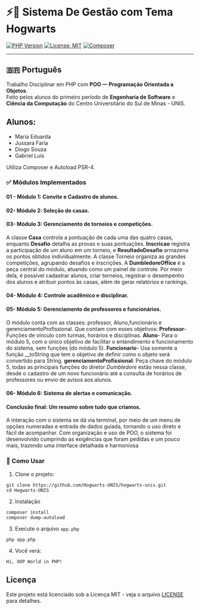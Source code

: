 # ⚡🦉 Sistema De Gestão com Tema Hogwarts

[![PHP Version](https://img.shields.io/badge/php-8.1%2B-blue)](https://www.php.net/)
[![License: MIT](https://img.shields.io/badge/license-MIT-green.svg)](LICENSE)
[![Composer](https://img.shields.io/badge/Autoload-PSR--4-orange)](https://getcomposer.org/doc/04-schema.md#autoload)

---

## 🇧🇷 Português

Trabalho Disciplinar em PHP com **POO — Programação Orientada a Objetos**.  
Feito pelos alunos do primeiro período de **Engenharia de Software** e **Ciência da Computação** do Centro Universitário do Sul de Minas - UNIS.


## Alunos: 
- Maria Eduarda
- Jussara Faria
- Diogo Souza
- Gabriel Luis


Utiliza Composer e Autoload PSR-4. 

### ✅ Módulos Implementados

#### 01 - Módulo 1: Convite e Cadastro de alunos.


#### 02- Módulo 2: Seleção de casas.


#### 03- Módulo 3: Gerenciamento de torneios e competições.
A classe **Casa** controla a pontuação de cada uma das quatro casas, enquanto **Desafio** detalha as provas e suas pontuações. **Inscricao** registra a participação de um aluno em um torneio, e **ResultadoDesafio** armazena os pontos obtidos individualmente. A classe Torneio organiza as grandes competições, agrupando desafios e inscrições. A **DumbledoreOffice** é a peça central do módulo, atuando como um painel de controle. Por meio dela, é possível cadastrar alunos, criar torneios, registrar o desempenho dos alunos e atribuir pontos às casas, além de gerar relatórios e rankings. 

#### 04- Módulo 4: Controle acadêmico e disciplinar. 


#### 05- Módulo 5: Gerenciamento de professores e funcionários.
O módulo conta com as classes: professor, Aluno,funcionário e gerenciamentoProfissional. Que contam com esses  objetivos:
**Professor**-Funções de vínculo com turmas, horários e disciplinas.
**Aluno**- Para o módulo 5, com o único objetivo de facilitar o entendimento e funcionamento do sistema, sem funções (do módulo 5).
**Funcionario**- Usa somente a função __toString que tem o objetivo de definir como o objeto será convertido para String.
**gerenciamentoProfissional**: Peça chave do módulo 5, todas as principais funções do diretor *Dumbledore* estão nessa classe, desde o cadastro de um novo funcionário até a consulta de horários de professores ou envio de avisos aos alunos.

#### 06- Módulo 6: Sistema de alertas e comunicação.



#### Conclusão final: Um resumo sobre tudo que criamos.
A interação com o sistema se dá via terminal, por meio de um menu de opções numeradas e entrada de dados guiada, tornando o uso direto e fácil de acompanhar. Com organização e uso de POO, o sistema foi desenvolvido cumprindo as exigências que foram pedidas e um pouco mais, trazendo uma interface detalhada e harmoniosa






### 🚀 Como Usar

1. Clone o projeto:

```
git clone https://github.com/Hogwarts-UNIS/hogwarts-unis.git
cd Hogwarts-UNIS
```
2. Instalação
```
composer install
composer dump-autoload
```

3. Execute o arquivo `app.php`
```
php app.php
```
4. Você verá:
```
Hi, OOP World in PHP!
```

## Licença

Este projeto está licenciado sob a Licença MIT - veja o arquivo [LICENSE](LICENSE) para detalhes.



